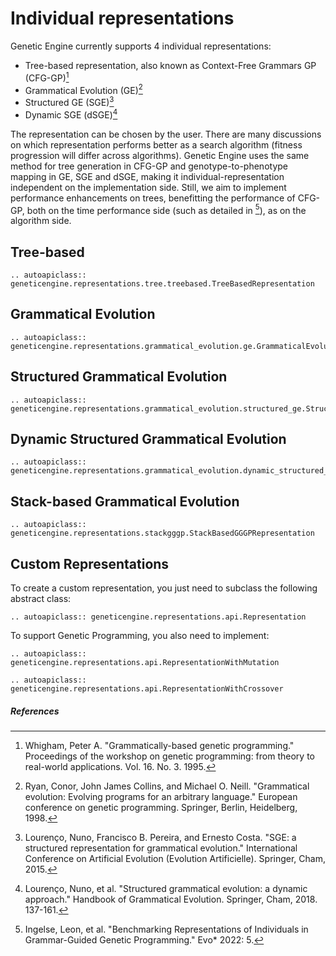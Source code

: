 # Individual representations
Genetic Engine currently supports 4 individual representations:

* Tree-based representation, also known as Context-Free Grammars GP (CFG-GP)[^1]
* Grammatical Evolution (GE)[^2]
* Structured GE (SGE)[^3]
* Dynamic SGE (dSGE)[^4]

The representation can be chosen by the user. There are many discussions on which representation performs better as a search algorithm (fitness progression will differ across algorithms). Genetic Engine uses the same method for tree generation in CFG-GP and genotype-to-phenotype mapping in GE, SGE and dSGE, making it individual-representation independent on the implementation side. Still, we aim to implement performance enhancements on trees, benefitting the performance of CFG-GP, both on the time performance side (such as detailed in [^5]), as on the algorithm side.

## Tree-based

```{eval-rst}
.. autoapiclass:: geneticengine.representations.tree.treebased.TreeBasedRepresentation
```

## Grammatical Evolution

```{eval-rst}
.. autoapiclass:: geneticengine.representations.grammatical_evolution.ge.GrammaticalEvolutionRepresentation
```

## Structured Grammatical Evolution

```{eval-rst}
.. autoapiclass:: geneticengine.representations.grammatical_evolution.structured_ge.StructuredGrammaticalEvolutionRepresentation
```

## Dynamic Structured Grammatical Evolution

```{eval-rst}
.. autoapiclass:: geneticengine.representations.grammatical_evolution.dynamic_structured_ge.DynamicStructuredGrammaticalEvolutionRepresentation
```

## Stack-based Grammatical Evolution

```{eval-rst}
.. autoapiclass:: geneticengine.representations.stackgggp.StackBasedGGGPRepresentation
```

## Custom Representations

To create a custom representation, you just need to subclass the following abstract class:

```{eval-rst}
.. autoapiclass:: geneticengine.representations.api.Representation
```

To support Genetic Programming, you also need to implement:

```{eval-rst}
.. autoapiclass:: geneticengine.representations.api.RepresentationWithMutation
```

```{eval-rst}
.. autoapiclass:: geneticengine.representations.api.RepresentationWithCrossover
```


##### References

[^1]: Whigham, Peter A. "Grammatically-based genetic programming." Proceedings of the workshop on genetic programming: from theory to real-world applications. Vol. 16. No. 3. 1995.

[^2]: Ryan, Conor, John James Collins, and Michael O. Neill. "Grammatical evolution: Evolving programs for an arbitrary language." European conference on genetic programming. Springer, Berlin, Heidelberg, 1998.

[^3]: Lourenço, Nuno, Francisco B. Pereira, and Ernesto Costa. "SGE: a structured representation for grammatical evolution." International Conference on Artificial Evolution (Evolution Artificielle). Springer, Cham, 2015.

[^4]: Lourenço, Nuno, et al. "Structured grammatical evolution: a dynamic approach." Handbook of Grammatical Evolution. Springer, Cham, 2018. 137-161.

[^5]: Ingelse, Leon, et al. "Benchmarking Representations of Individuals in Grammar-Guided Genetic Programming." Evo* 2022: 5.
